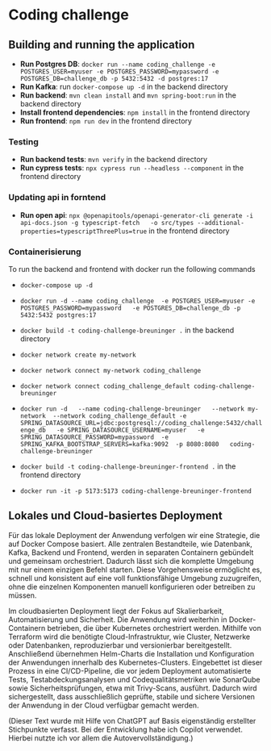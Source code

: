 # Coding challenge


## Building and running the application

* **Run Postgres DB**: `docker run --name coding_challenge -e POSTGRES_USER=myuser -e POSTGRES_PASSWORD=mypassword -e POSTGRES_DB=challenge_db -p 5432:5432 -d postgres:17` 
* **Run Kafka**: run `docker-compose up -d` in the backend directory
* **Run backend**: `mvn clean install` and `mvn spring-boot:run` in the backend directory
* **Install frontend dependencies**: `npm install` in the frontend directory
* **Run frontend**: `npm run dev` in the frontend directory


### Testing 
* **Run backend tests**:  `mvn verify` in the backend directory
* **Run cypress tests**: `npx cypress run --headless --component` in the frontend directory

### Updating api in forntend
* **Run open api**: `npx @openapitools/openapi-generator-cli generate -i api-docs.json -g typescript-fetch   -o src/types --additional-properties=typescriptThreePlus=true` in the frontend directory

### Containerisierung
To run the backend and frontend with docker run the following commands
* `docker-compose up -d`

*  `docker run -d --name coding_challenge  -e POSTGRES_USER=myuser -e POSTGRES_PASSWORD=mypassword   -e POSTGRES_DB=challenge_db -p 5432:5432 postgres:17`

* `docker build -t coding-challenge-breuninger .` in the backend directory

* `docker network create my-network`

* `docker network connect my-network coding_challenge`

* `docker network connect coding_challenge_default coding-challenge-breuninger`


* `docker run -d   --name coding-challenge-breuninger   --network my-network  --network coding_challenge_default -e SPRING_DATASOURCE_URL=jdbc:postgresql://coding_challenge:5432/challenge_db   -e SPRING_DATASOURCE_USERNAME=myuser   -e SPRING_DATASOURCE_PASSWORD=mypassword  -e SPRING_KAFKA_BOOTSTRAP_SERVERS=kafka:9092  -p 8080:8080   coding-challenge-breuninger`

* `docker build -t coding-challenge-breuninger-frontend .` in the frontend directory
* `docker run -it -p 5173:5173 coding-challenge-breuninger-frontend`

## Lokales und Cloud-basiertes Deployment

Für das lokale Deployment der Anwendung verfolgen wir eine Strategie, die auf Docker Compose basiert. Alle zentralen Bestandteile, wie Datenbank, Kafka, Backend und Frontend, werden in separaten Containern gebündelt und gemeinsam orchestriert. Dadurch lässt sich die komplette Umgebung mit nur einem einzigen Befehl starten. Diese Vorgehensweise ermöglicht es, schnell und konsistent auf eine voll funktionsfähige Umgebung zuzugreifen, ohne die einzelnen Komponenten manuell konfigurieren oder betreiben zu müssen.

Im cloudbasierten Deployment liegt der Fokus auf Skalierbarkeit, Automatisierung und Sicherheit. Die Anwendung wird weiterhin in Docker-Containern betrieben, die über Kubernetes orchestriert werden. Mithilfe von Terraform wird die benötigte Cloud-Infrastruktur, wie Cluster, Netzwerke oder Datenbanken, reproduzierbar und versionierbar bereitgestellt. Anschließend übernehmen Helm-Charts die Installation und Konfiguration der Anwendungen innerhalb des Kubernetes-Clusters. Eingebettet ist dieser Prozess in eine CI/CD-Pipeline, die vor jedem Deployment automatisierte Tests, Testabdeckungsanalysen und Codequalitätsmetriken wie SonarQube sowie Sicherheitsprüfungen, etwa mit Trivy-Scans, ausführt. Dadurch wird sichergestellt, dass ausschließlich geprüfte, stabile und sichere Versionen der Anwendung in der Cloud verfügbar gemacht werden.

(Dieser Text wurde mit Hilfe von ChatGPT auf Basis eigenständig erstellter Stichpunkte verfasst. Bei der Entwicklung habe ich Copilot verwendet. Hierbei nutzte ich vor allem die Autovervollständigung.)